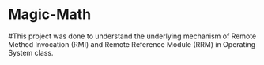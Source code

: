 # Magic-Math
#This project was done to understand the underlying mechanism of Remote Method Invocation (RMI) and Remote Reference Module (RRM) in Operating System class.
